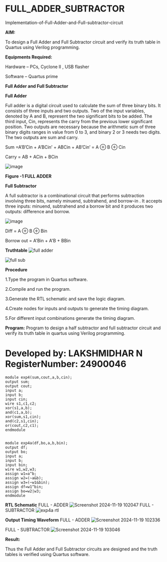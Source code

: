# FULL_ADDER_SUBTRACTOR

Implementation-of-Full-Adder-and-Full-subtractor-circuit

**AIM:**

To design a Full Adder and Full Subtractor circuit and verify its truth table in Quartus using Verilog programming.

**Equipments Required:**

Hardware – PCs, Cyclone II , USB flasher

Software – Quartus prime

**Full Adder and Full Subtractor**

**Full Adder**

Full adder is a digital circuit used to calculate the sum of three binary bits. It consists of three inputs and two outputs. Two of the input variables, denoted by A and B, represent the two significant bits to be added. The third input, Cin, represents the carry from the previous lower significant position. Two outputs are necessary because the arithmetic sum of three binary digits ranges in value from 0 to 3, and binary 2 or 3 needs two digits. The two outputs are sum and carry.

Sum =A’B’Cin + A’BCin’ + ABCin + AB’Cin’ = A ⊕ B ⊕ Cin 

Carry = AB + ACin + BCin

![image](https://github.com/naavaneetha/FULL_ADDER_SUBTRACTOR/assets/154305477/0f30ba51-5ffb-4198-845f-18e054f675e7)

**Figure -1 FULL ADDER**

**Full Subtractor**

A full subtractor is a combinational circuit that performs subtraction involving three bits, namely minuend, subtrahend, and borrow-in . It accepts three inputs: minuend, subtrahend and a borrow bit and it produces two outputs: difference and borrow.

![image](https://github.com/naavaneetha/FULL_ADDER_SUBTRACTOR/assets/154305477/02b24f51-ab51-4304-9ad6-7b81ffc1ead5)

Diff = A ⊕ B ⊕ Bin 

Borrow out = A'Bin + A'B + BBin

**Truthtable**
![full adder](https://github.com/user-attachments/assets/3c64b77c-f49a-4046-b3d4-3534eef8a8f8)

![full sub](https://github.com/user-attachments/assets/96fd6aa5-0ae7-47b4-ad85-c15b77ab6f4b)

**Procedure**

1.Type the program in Quartus software.

2.Compile and run the program.

3.Generate the RTL schematic and save the logic diagram.

4.Create nodes for inputs and outputs to generate the timing diagram.

5.For different input combinations generate the timing diagram.

**Program:**
Program to design a half subtractor and full subtractor circuit and verify its truth table in quartus using Verilog programming. 
# Developed by: LAKSHMIDHAR  N       RegisterNumber: 24900046
    module exp4(sum,cout,a,b,cin);
    output sum;
    output cout;
    input a;
    input b;
    input cin;
    wire s1,c1,c2;
    xor(s1,a,b);
    and(c1,a,b);
    xor(sum,s1,cin);
    and(c2,s1,cin);
    or(cout,c2,c1);
    endmodule


    module exp4a(df,bo,a,b,bin);
    output df;
    output bo;
    input a;
    input b;
    input bin;
    wire w1,w2,w3;
    assign w1=a^b;
    assign w2=(~a&b);
    assign w3=(~w1&bin);
    assign df=w1^bin;
    assign bo=w2|w3;
    endmodule


**RTL Schematic**
FULL - ADDER
![Screenshot 2024-11-19 102047](https://github.com/user-attachments/assets/15732982-7c94-4373-808a-cbb2d5d81b11)
FULL - SUBTRACTOR
![exp4a rtl](https://github.com/user-attachments/assets/46a060a0-7cf4-4691-801e-573e8ea6e5fc)


**Output Timing Waveform**
FULL - ADDER
![Screenshot 2024-11-19 102336](https://github.com/user-attachments/assets/eabc3f9a-246e-43ff-a16e-d91cdd710768)

FULL - SUBTRACTOR
![Screenshot 2024-11-19 103046](https://github.com/user-attachments/assets/82bbb205-f8a1-4c0f-82ba-b90fa7d290b0)


**Result:**

Thus the Full Adder and Full Subtractor circuits are designed and the truth tables is verified using Quartus software.



